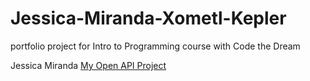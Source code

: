 # Jessica-Miranda-Xometl-Kepler

portfolio project for Intro to Programming course with Code the Dream

Jessica Miranda
[My Open API Project](https://github.com/jmiranda27/Open-API-JMX-Kepler#)
